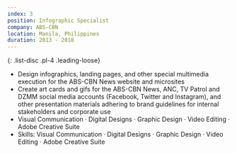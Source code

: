 ```yaml
---
index: 3
position: Infographic Specialist
company: ABS-CBN
location: Manila, Philippines
duration: 2013 - 2018
---
```

{: .list-disc .pl-4 .leading-loose}
- Design infographics, landing pages, and other special multimedia execution for the ABS-CBN News website and microsites
- Create art cards and gifs for the ABS-CBN News, ANC, TV Patrol and DZMM social media accounts (Facebook, Twitter and Instagram), and other presentation materials adhering to brand guidelines for internal stakeholders and corporate use
- Visual Communication · Digital Designs · Graphic Design · Video Editing · Adobe Creative Suite
- Skills: Visual Communication · Digital Designs · Graphic Design · Video Editing · Adobe Creative Suite
